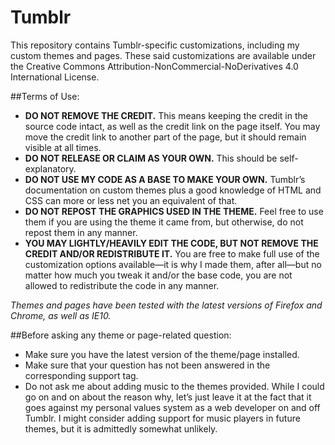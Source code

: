 # Tumblr
This repository contains Tumblr-specific customizations, including my custom themes and pages. These said customizations are available under the Creative Commons Attribution-NonCommercial-NoDerivatives 4.0 International License.

##Terms of Use:

* **DO NOT REMOVE THE CREDIT.** This means keeping the credit in the source code intact, as well as the credit link on the page itself. You may move the credit link to another part of the page, but it should remain visible at all times.
* **DO NOT RELEASE OR CLAIM AS YOUR OWN.** This should be self-explanatory.
* **DO NOT USE MY CODE AS A BASE TO MAKE YOUR OWN.** Tumblr’s documentation on custom themes plus a good knowledge of HTML and CSS can more or less net you an equivalent of that.
* **DO NOT REPOST THE GRAPHICS USED IN THE THEME.** Feel free to use them if you are using the theme it came from, but otherwise, do not repost them in any manner.
* **YOU MAY LIGHTLY/HEAVILY EDIT THE CODE, BUT NOT REMOVE THE CREDIT AND/OR REDISTRIBUTE IT.** You are free to make full use of the customization options available—it is why I made them, after all—but no matter how much you tweak it and/or the base code, you are not allowed to redistribute the code in any manner.

*Themes and pages have been tested with the latest versions of Firefox and Chrome, as well as IE10.*

##Before asking any theme or page-related question:

* Make sure you have the latest version of the theme/page installed.
* Make sure that your question has not been answered in the corresponding support tag.
* Do not ask me about adding music to the themes provided. While I could go on and on about the reason why, let’s just leave it at the fact that it goes against my personal values system as a web developer on and off Tumblr. I might consider adding support for music players in future themes, but it is admittedly somewhat unlikely.
